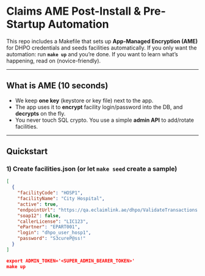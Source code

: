 # Claims AME Post-Install & Pre-Startup Automation

This repo includes a Makefile that sets up **App-Managed Encryption (AME)** for DHPO credentials and seeds facilities automatically.
If you only want the automation: run **`make up`** and you’re done.
If you want to learn what’s happening, read on (novice-friendly).

---

## What is AME (10 seconds)
- We keep **one key** (keystore or key file) next to the app.
- The app uses it to **encrypt** facility login/password into the DB, and **decrypts** on the fly.
- You never touch SQL crypto. You use a simple **admin API** to add/rotate facilities.

---

## Quickstart

### 1) Create facilities.json (or let `make seed` create a sample)
```json
[
  {
    "facilityCode": "HOSP1",
    "facilityName": "City Hospital",
    "active": true,
    "endpointUrl": "https://qa.eclaimlink.ae/dhpo/ValidateTransactions.asmx",
    "soap12": false,
    "callerLicense": "LIC123",
    "ePartner": "EPART001",
    "login": "dhpo_user_hosp1",
    "password": "S3cureP@ss!"
  }
]

export ADMIN_TOKEN='<SUPER_ADMIN_BEARER_TOKEN>'
make up
